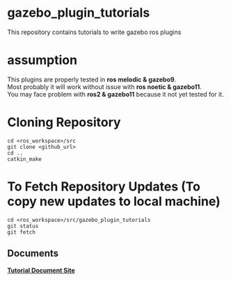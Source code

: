 # gazebo_plugin_tutorials
This repository contains tutorials to write gazebo ros plugins


# **assumption**
This plugins are properly tested in **ros melodic & gazebo9**.<br />
Most probably it will work without issue with **ros noetic & gazebo11**.<br />
You may face problem with **ros2 & gazebo11** because it not yet tested for it.<br />

# **Cloning Repository**
```
cd <ros_workspace>/src
git clone <github_url>
cd ..
catkin_make
```

# To Fetch Repository Updates (To copy new updates to local machine)
```
cd <ros_workspace>/src/gazebo_plugin_tutorials
git status
git fetch 
```


## Documents
[**Tutorial Document Site**](https://sites.google.com/view/gazebo-plugin-tutorials/home)
